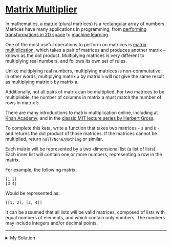 # [Matrix Multiplier](https://www.codewars.com/kata/573248f48e531896770001f9)

In mathematics, a [matrix](https://en.wikipedia.org/wiki/Matrix_%28mathematics%29) (plural matrices) is a rectangular
array of numbers. Matrices have many applications in programming,
from [performing transformations in 2D space](https://www.mathplanet.com/education/geometry/transformations/transformation-using-matrices)
to [machine learning](https://videolectures.net/icml09_dhillon_itmcml/).

One of the most useful operations to perform on matrices
is [matrix multiplication](https://en.wikipedia.org/wiki/Matrix_multiplication), which takes a pair of matrices and
produces another matrix – known as the dot product. Multiplying matrices is very different to multiplying real numbers,
and follows its own set of rules.

Unlike multiplying real numbers, multiplying matrices is non-commutative: in other words, multiplying matrix `a` by
matrix `b` will not give the same result as multiplying matrix `b` by matrix a.

Additionally, not all pairs of matrix can be multiplied. For two matrices to be multipliable, the number of columns in
matrix a must match the number of rows in matrix `b`.

There are many introductions to matrix multiplication online, including
at [Khan Academy](https://www.khanacademy.org/math/precalculus/precalc-matrices/multiplying-matrices-by-matrices/v/matrix-multiplication-intro),
and in the [classic MIT lecture series by Herbert Gross](https://www.youtube.com/watch?v=MfN1lqArwAg).

To complete this kata, write a function that takes two matrices - `a` and `b` - and returns the dot product of those
matrices. If the matrices cannot be multiplied, return `null/None/Nothing` or similar.

Each matrix will be represented by a two-dimensional list (a list of lists). Each inner list will contain one or more
numbers, representing a row in the matrix.

For example, the following matrix:

```
|1 2|
|3 4|
```

Would be represented as:

```
[[1, 2], [3, 4]]
```

It can be assumed that all lists will be valid matrices, composed of lists with equal numbers of elements, and which
contain only numbers. The numbers may include integers and/or decimal points.

---

<details><summary>My Solution</summary>

```js
const getMatrixProduct = (a, b) => {
  // Check if matrices can be multiplied
  if (a[0].length !== b.length) return null

  // Initialize a result matrix with the same number of rows as matrix 'a' and the same number of columns as matrix 'b'
  return a.map(rowA =>
    // For each row in matrix 'a', map over each column in matrix 'b'
    b[0].map((_, colIdx) =>
      // Calculate the dot product of the current row from matrix 'a' and the current column from matrix 'b'
      rowA.reduce((sum, valueA, i) => sum + valueA * b[i][colIdx], 0)
    )
  )
}
```

</details>
